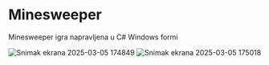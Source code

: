 # Minesweeper
Minesweeper igra napravljena u C# Windows formi


![Snimak ekrana 2025-03-05 174849](https://github.com/user-attachments/assets/6ffba7c9-a1fb-4a14-b1ac-435c137d8def)
![Snimak ekrana 2025-03-05 175018](https://github.com/user-attachments/assets/2306eedb-6be4-4501-97bd-6cd7e467f459)
